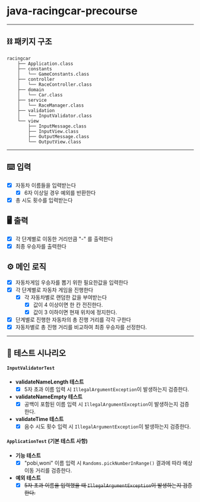# java-racingcar-precourse
<hr>

## ⛓️ 패키지 구조
```
racingcar
    ├── Application.class
    ├── constants
    │   └── GameConstants.class
    ├── controller
    │   └── RaceController.class
    ├── domain
    │   └── Car.class
    ├── service
    │   └── RaceManager.class
    ├── validation
    │   └── InputValidator.class
    └── view
        ├── InputMessage.class
        ├── InputView.class
        ├── OutputMessage.class
        └── OutputView.class
```

<hr>

## ⌨️ 입력
  - [X] 자동차 이름들을 입력받는다
    - [X] 6자 이상일 경우 예외를 반환한다
  - [X] 총 시도 횟수를 입력받는다

## 🖥️ 출력
- [X] 각 단계별로 이동한 거리만큼 "-" 를 출력한다
- [X] 최종 우승자를 출력한다

## ⚙️ 메인 로직
- [X] 자동차게임 우승자를 뽑기 위한 필요한값을 입력한다
- [X] 각 단계별로 자동차 게임을 진행한다
  - [X] 각 자동차별로 랜덤한 값을 부여받는다
    - [X] 값이 4 이상이면 한 칸 전진한다.
    - [X] 값이 3 이하이면 현재 위치에 정지한다.
- [X] 단계별로 진행한 자동차의 총 진행 거리를 각각 구한다
- [X] 자동차별로 총 진행 거리를 비교하여 최종 우승자를 선정한다.

<hr>

## 🧩 테스트 시나리오
#### `InputValidatorTest`
- **validateNameLength 테스트**
    - [X] 5자 초과 이름 입력 시 `IllegalArgumentException`이 발생하는지 검증한다.
- **validateNameEmpty 테스트**
    - [X] 공백이 포함된 이름 입력 시 `IllegalArgumentException`이 발생하는지 검증한다.
- **validateTime 테스트**
    - [X] 음수 시도 횟수 입력 시 `IllegalArgumentException`이 발생하는지 검증한다.

#### `ApplicationTest` (기본 테스트 사항)
- **기능 테스트**
    - [X] "pobi,woni" 이름 입력 시 `Randoms.pickNumberInRange()` 결과에 따라 예상 이동 거리를 검증한다.
- **예외 테스트**
    - [X] ~~5자 초과 이름을 입력했을 때 `IllegalArgumentException`이 발생하는지 검증한다.~~